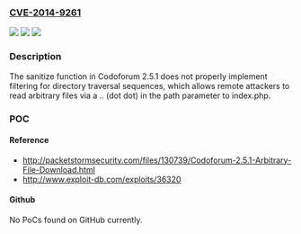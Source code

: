 ### [CVE-2014-9261](https://cve.mitre.org/cgi-bin/cvename.cgi?name=CVE-2014-9261)
![](https://img.shields.io/static/v1?label=Product&message=n%2Fa&color=blue)
![](https://img.shields.io/static/v1?label=Version&message=n%2Fa&color=blue)
![](https://img.shields.io/static/v1?label=Vulnerability&message=n%2Fa&color=brighgreen)

### Description

The sanitize function in Codoforum 2.5.1 does not properly implement filtering for directory traversal sequences, which allows remote attackers to read arbitrary files via a .. (dot dot) in the path parameter to index.php.

### POC

#### Reference
- http://packetstormsecurity.com/files/130739/Codoforum-2.5.1-Arbitrary-File-Download.html
- http://www.exploit-db.com/exploits/36320

#### Github
No PoCs found on GitHub currently.

